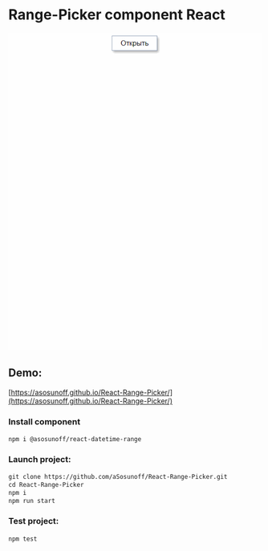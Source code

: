# Range-Picker component React

![RangePicker](./RangePicker.gif)

## Demo:

[https://asosunoff.github.io/React-Range-Picker/](https://asosunoff.github.io/React-Range-Picker/)

### Install component

```
npm i @asosunoff/react-datetime-range
```

### Launch project:

```
git clone https://github.com/aSosunoff/React-Range-Picker.git
cd React-Range-Picker
npm i
npm run start
```

### Test project:

```
npm test
```
